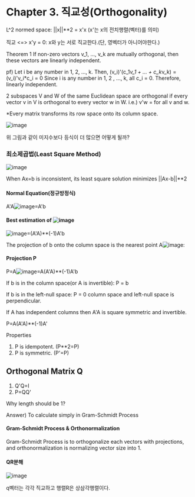 # Chapter 3. 직교성(Orthogonality)

L^2 normed space: ||x||**2 = x'x (x'는 x의 전치행렬(벡터)를 의미)


직교 <=> x'y = 0: x와 y는 서로 직교한다.(단, 영벡터가 아니어야한다.)

Theorem 1
If non-zero vectors v_1, ..., v_k are mutually orthogonal, then these vectors are linearly independent.


pf) Let i be any number in 1, 2, ..., k. Then, (v_i)'(c_1*v_1 + ... + c_k*v_k) = (v_i)'v_i*c_i = 0
Since i is any number in 1, 2 , ..., k, all c_i = 0. Therefore, linearly independent.


2 subspaces V and W of the same Euclidean space are orthogonal if every vector v in V is orthogonal to every vector w in W. i.e.) v'w = for all v and w.


*Every matrix transforms its row space onto its column space.


![image](https://github.com/aqua1107/Linear-Algebra-/assets/175097768/10ce586e-eb6d-4c09-a0a2-1ee1ef0559a8)

위 그림과 같이 미지수보다 등식이 더 많으면 어떻게 될까?
### 최소제곱법(Least Square Method)
![image](https://github.com/aqua1107/Linear-Algebra-/assets/175097768/63cbd839-35dd-4374-b837-c8b0ae35d0dd)

When Ax=b is inconsistent, its least square solution minimizes ||Ax-b||**2
#### Normal Equation(정규방정식)
A'A![image](https://github.com/aqua1107/Linear-Algebra-/assets/175097768/1c8a9538-0dbc-409a-a526-bff0c128ba46)=A'b
#### Best estimation of ![image](https://github.com/aqua1107/Linear-Algebra-/assets/175097768/5f1ebba1-258c-4d1b-b3a8-27f493b85296)
![image](https://github.com/aqua1107/Linear-Algebra-/assets/175097768/8e823294-6a7c-4532-a2d5-2ca22e42ff55)=(A'A)**(-1)A'b

The projection of b onto the column space is the nearest point A![image](https://github.com/aqua1107/Linear-Algebra-/assets/175097768/e9234b2c-5881-4748-9c24-af85a271a3ad): 

#### Projection P
P=A![image](https://github.com/aqua1107/Linear-Algebra-/assets/175097768/e999b36f-6cf9-4f50-9163-dfd34a2dc7e4)=A(A'A)**(-1)A'b

If b is in the column space(or A is invertible): P = b

If b is in the left-null space: P = 0 column space and left-null space is perpendicular.


If A has independent columns then A'A is square symmetric and invertible.

P=A(A'A)**(-1)A'

Properties

1. P is idempotent. (P**2=P)
2. P is symmetric. (P'=P)



## Orthogonal Matrix Q

1. Q'Q=I
2. P=QQ'


Why length should be 1?

Answer) To calculate simply in Gram-Schmidt Process

#### Gram-Schmidt Process & Orthonormalization

Gram-Schmidt Process is to orthogonalize each vectors with projections, and orthonormalization is normalizing vector size into 1.

#### QR분해

![image](https://github.com/aqua1107/Linear-Algebra-/assets/175097768/259e5158-5eed-4d72-a318-e2307fa5f834)

q벡터는 각각 직교하고 행렬R은 상삼각행렬이다.

